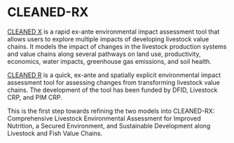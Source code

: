 # CLEANED-RX

[CLEANED X](https://cgspace.cgiar.org/handle/10568/91205) is a rapid ex-ante environmental impact assessment tool that allows users to explore multiple impacts of developing livestock value chains. It models the impact of changes in the livestock production systems and value chains along several pathways on land use, productivity, economics, water impacts, greenhouse gas emissions, and soil health.

[CLEANED R](https://cgspace.cgiar.org/handle/10568/78474) is a quick, ex-ante and spatially explicit environmental impact assessment tool for assessing changes from transforming livestock value chains. The development of the tool has been funded by DFID, Livestock CRP, and PIM CRP.

This is the first step towards refining the two models into CLEANED-RX: Comprehensive Livestock Environmental Assessment for Improved Nutrition, a Secured Environment, and Sustainable Development along Livestock and Fish Value Chains.
